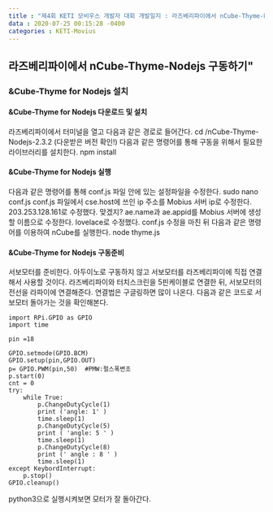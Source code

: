 ```yaml
---
title : "제4회 KETI 모비우스 개발자 대회 개발일지 : 라즈베리파이에서 nCube-Thyme-Nodejs 구동하기"
data : 2020-07-25 00:15:28 -0400
categories : KETI-Movius
---
```


## 라즈베리파이에서 nCube-Thyme-Nodejs 구동하기"
### &Cube-Thyme for Nodejs 설치
#### &Cube-Thyme for Nodejs 다운로드 및 설치
라즈베리파이에서 터미널을 열고 다음과 같은 경로로 들어간다. 
cd /nCube-Thyme-Nodejs-2.3.2 (다운받은 버전 확인!)
다음과 같은 명령어를 통해 구동을 위해서 필요한 라이브러리를 설치한다.
npm install


#### &Cube-Thyme for Nodejs 실행
다음과 같은 명령어를 통해 conf.js 파일 안에 있는 설정파일을 수정한다.
sudo nano conf.js
conf.js 파일에서 cse.host에 쓰인 ip 주소를 Mobius 서버 ip로 수정한다. 203.253.128.161로 수정했다. 맞겠지?
ae.name과 ae.appid를 Mobius 서버에 생성할 이름으로 수정한다. lovelace로 수정했다.
conf.js 수정을 마친 뒤 다음과 같은 명령어를 이용하여 nCube를 실행한다.
node thyme.js


#### &Cube-Thyme for Nodejs 구동준비
서보모터를 준비한다. 아두이노로 구동하지 않고 서보모터를 라즈베리파이에 직접 연결해서 사용할 것이다.
라즈베리파이와 터치스크린을 5핀케이블로 연결한 뒤, 서보모터의 전선을 라파이에 연결해준다.
연결법은 구글링하면 많이 나온다. 다음과 같은 코드로 서보모터 돌아가는 것을 확인해본다. 

    import RPi.GPIO as GPIO
    import time
    
    pin =18
    
    GPIO.setmode(GPIO.BCM)
    GPIO.setup(pin,GPIO.OUT)
    p= GPIO.PWM(pin,50)  #PMW:펄스폭변조
    p.start(0)
    cnt = 0
    try:
        while True:
            p.ChangeDutyCycle(1)
            print ('angle: 1' )
            time.sleep(1)
            p.ChangeDutyCycle(5)
            print ( 'angle: 5 ' )
            time.sleep(1)
            p.ChangeDutyCycle(8)
            print (' angle : 8 ' )
            time.sleep(1)
    except KeybordInterrupt:
        p.stop()
    GPIO.cleanup()

python3으로 실행시켜보면 모터가 잘 돌아간다. 
